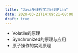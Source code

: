 ```yaml
---
title: "Java多线程学习计划Plan"
date: 2020-03-21T14:09:21+08:00
draft: true
---
```


- Volatile的原理
- Synchronized的原理与应用
- 原子操作的实现原理